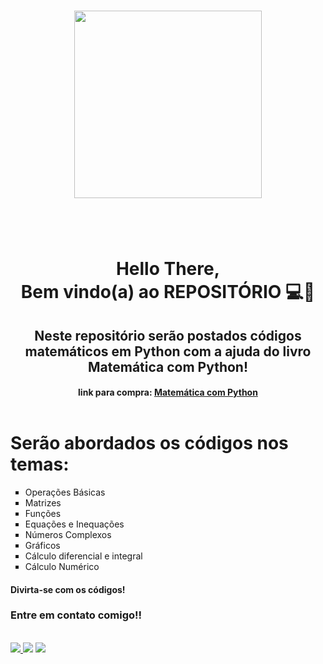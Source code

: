 <header>
  <h1 align="center">
    <figure>
      <img src="https://cdn.jsdelivr.net/gh/devicons/devicon/icons/python/python-plain-wordmark.svg" width="300" height="300"/>
    </figure>
    <br>
    <br>
    Hello There, <br>
    Bem vindo(a) ao REPOSITÓRIO 💻🐍    
  </h1>
  <h2>
    Neste repositório serão postados códigos matemáticos em Python com a ajuda do livro Matemática com Python!
  </h2>
  <h4> 
    link para compra: <a href="https://www.amazon.com.br/Matemática-com-Python-Guia-Prático/dp/8575227068/ref=sr_1_1?adgrpid=128173141162&gclid=Cj0KCQiA5aWOBhDMARIsAIXLlkfSAr8hdeudlE_A6CLvWOxN7pdd7drdfBKb9mtqYlV1LxgUFPjlGZoaAnM8EALw_wcB&hvadid=542109765727&hvdev=c&hvlocphy=1001652&hvnetw=g&hvqmt=e&hvrand=8192921175235962091&hvtargid=kwd-580218362636&hydadcr=5734_11235962&keywords=matemática+com+python&qid=1640625948&sr=8-1" target="_blank"> Matemática com Python </a>
  </h4>
</header>
<main> 
  <div class="container"> 
    <h1> Serão abordados os códigos nos temas: </h1>
    <nav> 
      <ul type="square">
        <li> Operações Básicas </li>
        <li> Matrizes </li>
        <li> Funções </li>
        <li> Equações e Inequações </li>
        <li> Números Complexos </li>
        <li> Gráficos </li>
        <li> Cálculo diferencial e integral </li>
        <li> Cálculo Numérico </li>
        </li> 
    </nav>
    <h4> Divirta-se com os códigos! </h4>
  </div>
</main>
<footer>
  <h3> Entre em contato comigo!! </h3>
  <br>
  <a href="tel:21971292477" target="_blank"><img src="https://img.shields.io/badge/WhatsApp-25D366?style=for-the-badge&logo=whatsapp&logoColor=white" target="_blank">  </a>
  <a href="mailto:2003arthurdacosta8@gmail.com" target="_blank"><img src="https://img.shields.io/badge/Gmail-D14836?style=for-the-badge&logo=gmail&logoColor=white" target="_blank"></a>
  <a href="https://www.linkedin.com/in/pedro-arthur-5518721a5" target="_blank"><img src="https://img.shields.io/badge/LinkedIn-0077B5?style=for-the-badge&logo=linkedin&logoColor=white" target="_blank"></a>
  <br>
</footer>  
